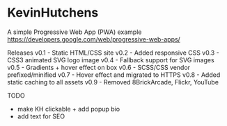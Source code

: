 # KevinHutchens
A simple Progressive Web App (PWA) example
https://developers.google.com/web/progressive-web-apps/

Releases
v0.1 - Static HTML/CSS site
v0.2 - Added responsive CSS
v0.3 - CSS3 animated SVG logo image
v0.4 - Fallback support for SVG images
v0.5 - Gradients + hover effect on box
v0.6 - SCSS/CSS vendor prefixed/minified
v0.7 - Hover effect and migrated to HTTPS
v0.8 - Added static caching to all assets
v0.9 - Removed 8BrickArcade, Flickr, YouTube

TODO
* make KH clickable + add popup bio
* add text for SEO